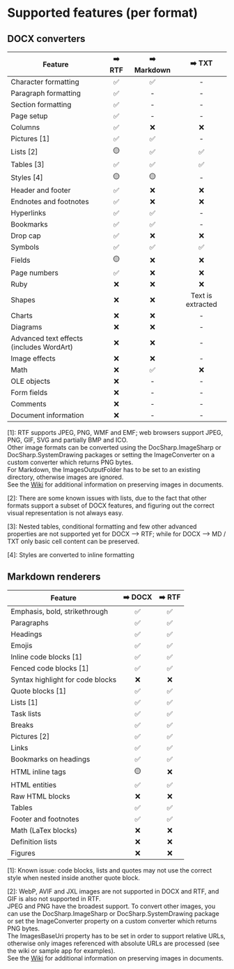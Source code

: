 # Supported features (per format)

## DOCX converters

| Feature       | ➡️ RTF | ➡️ Markdown | ➡️ TXT |
| ------------- | :-----: | :---------: | :-----: |
| Character formatting | ✅ | ✅ | - |
| Paragraph formatting | ✅ | - | - |
| Section formatting   | ✅ | - | - |
| Page setup   | ✅ | - | - |
| Columns | ✅ | ❌ | ❌ |
| Pictures [1] | ✅ | ✅ | - |
| Lists [2]    | 🟡 | ✅ | ✅ |
| Tables [3]  | ✅ | ✅ | ✅ |
| Styles [4] | 🟡 | 🟡 | - |
| Header and footer | ✅ | ❌ | ❌ |
| Endnotes and footnotes | ✅ | ❌ | ❌ |
| Hyperlinks | ✅ | ✅ | - |
| Bookmarks | ✅ | ✅ | - |
| Drop cap | ✅ | ❌ | ❌ |
| Symbols | ✅ | ✅ | ✅ |
| Fields | 🟡 | ❌ | ❌ |
| Page numbers | ✅ | ❌ | ❌ |
| Ruby | ❌ | ❌ | ❌ |
| Shapes | ❌ | ❌ | Text is extracted |
| Charts | ❌ | ❌ | - |
| Diagrams | ❌ | ❌ | - |
| Advanced text effects (includes WordArt) | ❌ | ❌ | - |
| Image effects | ❌ | ❌ | - |
| Math | ❌ | ✅ | ❌ |
| OLE objects | ❌ | - | - |
| Form fields | ❌ | - | - |
| Comments | ❌ | - | - |
| Document information | ❌ | - | - |

[1]: RTF supports JPEG, PNG, WMF and EMF; web browsers support JPEG, PNG, GIF, SVG and partially BMP and ICO.  
Other image formats can be converted using the DocSharp.ImageSharp or DocSharp.SystemDrawing packages or setting the ImageConverter on a custom converter which returns PNG bytes.  
For Markdown, the ImagesOutputFolder has to be set to an existing directory, otherwise images are ignored.  
See the [Wiki](https://github.com/manfromarce/DocSharp/wiki) for additional information on preserving images in documents.

[2]: There are some known issues with lists, due to the fact that other formats support a subset of DOCX features, and figuring out the correct visual representation is not always easy.

[3]: Nested tables, conditional formatting and few other advanced properties are not supported yet for DOCX --> RTF; while for DOCX --> MD / TXT only basic cell content can be preserved.

[4]: Styles are converted to inline formatting  

## Markdown renderers

| Feature       | ➡️ DOCX | ➡️ RTF |
| ------------- | :-----: | :-----: |
| Emphasis, bold, strikethrough | ✅ | ✅ |
| Paragraphs | ✅ | ✅ |
| Headings | ✅ | ✅ |
| Emojis | ✅ | ✅ |
| Inline code blocks [1] | ✅ | ✅ |
| Fenced code blocks [1] | ✅ | ✅ |
| Syntax highlight for code blocks | ❌ | ❌ |
| Quote blocks [1] | ✅ | ✅ |
| Lists [1] | ✅ | ✅ |
| Task lists | ✅ | ✅ |
| Breaks | ✅ | ✅ |
| Pictures [2] | ✅ | ✅ |
| Links | ✅ | ✅ |
| Bookmarks on headings | ✅ | ✅ |
| HTML inline tags | 🟡 | ❌ |
| HTML entities | ✅ | ✅ |
| Raw HTML blocks | ❌ | ❌ |
| Tables | ✅ | ✅ |
| Footer and footnotes | ✅ | ✅ |
| Math (LaTex blocks) | ❌ | ❌ |
| Definition lists | ❌ | ❌ |
| Figures | ❌ | ❌ |

[1]: Known issue: code blocks, lists and quotes may not use the correct style when nested inside another quote block.  

[2]: WebP, AVIF and JXL images are not supported in DOCX and RTF, and GIF is also not supported in RTF.  
JPEG and PNG have the broadest support. To convert other images, you can use the DocSharp.ImageSharp or DocSharp.SystemDrawing package or set the ImageConverter property on a custom converter which returns PNG bytes.  
The ImagesBaseUri property has to be set in order to support relative URLs, otherwise only images referenced with absolute URLs are processed (see the wiki or sample app for examples).  
See the [Wiki](https://github.com/manfromarce/DocSharp/wiki) for additional information on preserving images in documents.